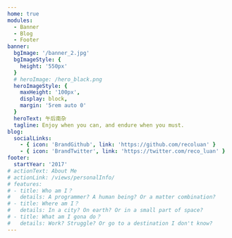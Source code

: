 ```yaml
---
home: true
modules:
  - Banner
  - Blog
  - Footer
banner:
  bgImage: '/banner_2.jpg'
  bgImageStyle: {
    height: '550px'
  }
  # heroImage: /hero_black.png
  heroImageStyle: {
    maxHeight: '100px',
    display: block,
    margin: '5rem auto 0'
  }
  heroText: 午后南杂
  tagline: Enjoy when you can, and endure when you must.
blog:
  socialLinks:
    - { icon: 'BrandGithub', link: 'https://github.com/recoluan' }
    - { icon: 'BrandTwitter', link: 'https://twitter.com/reco_luan' }
footer:
  startYear: '2017'
# actionText: About Me
# actionLink: /views/personalInfo/
# features:
# - title: Who am I？
#   details: A programmer? A human being? Or a matter combination?
# - title: Where am I？
#   details: In a city? On earth? Or in a small part of space?
# - title: What am I gona do？
#   details: Work? Struggle? Or go to a destination I don't know?
---
```

